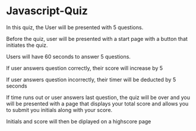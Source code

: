 # Javascript-Quiz
In this quiz, the User will be presented with 5 questions.

Before the quiz, user will be presented with a start page with a button that initiates the quiz.

Users will have 60 seconds to answer 5 questions.

If user answers question correctly, their score will increase by 5

If user answers question incorrectly, their timer will be deducted by 5 seconds

If time runs out or user answers last question, the quiz will be over and you will be presented with a page that displays your total score and allows you to submit you initials along with your score.

Initials and score will then be diplayed on a highscore page
